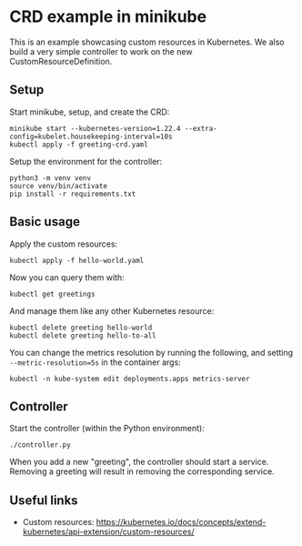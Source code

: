 # CRD example in minikube

This is an example showcasing custom resources in Kubernetes. We also build a very simple controller to work on the new CustomResourceDefinition.

## Setup

Start minikube, setup, and create the CRD:
```
minikube start --kubernetes-version=1.22.4 --extra-config=kubelet.housekeeping-interval=10s
kubectl apply -f greeting-crd.yaml
```

Setup the environment for the controller:
```
python3 -m venv venv
source venv/bin/activate
pip install -r requirements.txt
```

## Basic usage

Apply the custom resources:
```
kubectl apply -f hello-world.yaml
```

Now you can query them with:
```
kubectl get greetings
```

And manage them like any other Kubernetes resource:
```
kubectl delete greeting hello-world
kubectl delete greeting hello-to-all
```

You can change the metrics resolution by running the following, and setting `--metric-resolution=5s` in the container args:
```
kubectl -n kube-system edit deployments.apps metrics-server
```

## Controller

Start the controller (within the Python environment):
```
./controller.py
```

When you add a new "greeting", the controller should start a service. Removing a greeting will result in removing the corresponding service.

## Useful links

* Custom resources: https://kubernetes.io/docs/concepts/extend-kubernetes/api-extension/custom-resources/
